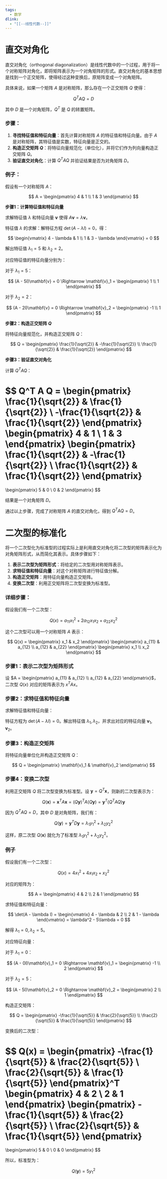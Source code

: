 ```yaml
---
tags:
  - 数学
dlink:
  - "[[--线性代数--]]"
---
```

# 直交对角化
直交对角化（orthogonal diagonalization）是线性代数中的一个过程，用于将一个对称矩阵对角化，即将矩阵表示为一个对角矩阵的形式。直交对角化的基本思想是找到一个正交矩阵，使得经过这种变换后，原矩阵变成一个对角矩阵。

具体来说，如果一个矩阵 $A$ 是对称矩阵，那么存在一个正交矩阵 $Q$ 使得：

$$
Q^T A Q = D
$$

其中 $D$ 是一个对角矩阵，$Q^T$ 是 $Q$ 的转置矩阵。

### 步骤：
1. **寻找特征值和特征向量**：首先计算对称矩阵 $A$ 的特征值和特征向量。由于 $A$ 是对称矩阵，其特征值是实数，特征向量是正交的。
2. **构造正交矩阵 $Q$**：将特征向量规范化（单位化），并将它们作为列向量构造正交矩阵 $Q$。
3. **验证直交对角化**：计算 $Q^T A Q$ 并验证结果是否为对角矩阵 $D$。

### 例子：

假设有一个对称矩阵 $A$：

$$
A = \begin{pmatrix}
4 & 1 \\
1 & 3
\end{pmatrix}
$$

**步骤1：计算特征值和特征向量**

求解特征值 $\lambda$ 和特征向量 $\mathbf{v}$ 使得 $A\mathbf{v} = \lambda\mathbf{v}$。

特征值 $\lambda$ 的求解：解特征方程 $\det(A - \lambda I) = 0$，得：

$$
\begin{vmatrix}
4 - \lambda & 1 \\
1 & 3 - \lambda
\end{vmatrix}
= 0
$$

解出特征值 $\lambda_1 = 5$ 和 $\lambda_2 = 2$。

对应特征值的特征向量分别为：

对于 $\lambda_1 = 5$：

$$
(A - 5I)\mathbf{v} = 0 \Rightarrow \mathbf{v}_1 = \begin{pmatrix} 1 \\ 1 \end{pmatrix}
$$

对于 $\lambda_2 = 2$：

$$
(A - 2I)\mathbf{v} = 0 \Rightarrow \mathbf{v}_2 = \begin{pmatrix} -1 \\ 1 \end{pmatrix}
$$

**步骤2：构造正交矩阵 $Q$**

将特征向量规范化，并构造正交矩阵 $Q$：

$$
Q = \begin{pmatrix}
\frac{1}{\sqrt{2}} & -\frac{1}{\sqrt{2}} \\
\frac{1}{\sqrt{2}} & \frac{1}{\sqrt{2}}
\end{pmatrix}
$$

**步骤3：验证直交对角化**

计算 $Q^T A Q$：

$$
Q^T A Q = \begin{pmatrix}
\frac{1}{\sqrt{2}} & \frac{1}{\sqrt{2}} \\
-\frac{1}{\sqrt{2}} & \frac{1}{\sqrt{2}}
\end{pmatrix}
\begin{pmatrix}
4 & 1 \\
1 & 3
\end{pmatrix}
\begin{pmatrix}
\frac{1}{\sqrt{2}} & -\frac{1}{\sqrt{2}} \\
\frac{1}{\sqrt{2}} & \frac{1}{\sqrt{2}}
\end{pmatrix}
=
\begin{pmatrix}
5 & 0 \\
0 & 2
\end{pmatrix}
$$

结果是一个对角矩阵 $D$。

通过以上步骤，完成了对称矩阵 $A$ 的直交对角化，得到 $Q^T A Q = D$。


# 二次型的标准化
将一个二次型化为标准型的过程实际上是利用直交对角化将二次型的矩阵表示化为对角矩阵形式，从而简化其表示。具体步骤如下：

1. **表示二次型为矩阵形式**：将给定的二次型用对称矩阵表示。
2. **求特征值和特征向量**：对这个对称矩阵进行特征值分解。
3. **构造正交矩阵**：用特征向量构造正交矩阵。
4. **变换二次型**：利用正交矩阵将二次型变换为标准型。

### 详细步骤：

假设我们有一个二次型：

$$
Q(x) = a_{11}x_1^2 + 2a_{12}x_1x_2 + a_{22}x_2^2
$$

这个二次型可以用一个对称矩阵 $A$ 表示：

$$
Q(x) = \begin{pmatrix} x_1 & x_2 \end{pmatrix}
\begin{pmatrix}
a_{11} & a_{12} \\
a_{12} & a_{22}
\end{pmatrix}
\begin{pmatrix}
x_1 \\
x_2
\end{pmatrix}
$$

### 步骤1：表示二次型为矩阵形式

设 $A = \begin{pmatrix} a_{11} & a_{12} \\ a_{12} & a_{22} \end{pmatrix}$，二次型 $Q(x)$ 对应的矩阵表示为 $x^T A x$。

### 步骤2：求特征值和特征向量

求解特征值和特征向量：

特征方程为 $\det(A - \lambda I) = 0$。解出特征值 $\lambda_1, \lambda_2$，并求出对应的特征向量 $\mathbf{v}_1, \mathbf{v}_2$。

### 步骤3：构造正交矩阵

将特征向量单位化并构造正交矩阵 $Q$：

$$
Q = \begin{pmatrix} \mathbf{v}_1 & \mathbf{v}_2 \end{pmatrix}
$$

### 步骤4：变换二次型

利用正交矩阵 $Q$ 将二次型变换为标准型。设 $\mathbf{y} = Q^T \mathbf{x}$，则新的二次型表示为：

$$
Q(\mathbf{x}) = \mathbf{x}^T A \mathbf{x} = (Q\mathbf{y})^T A (Q\mathbf{y}) = \mathbf{y}^T (Q^T A Q) \mathbf{y}
$$

因为 $Q^T A Q = D$，其中 $D$ 是对角矩阵，我们有：

$$
Q(\mathbf{y}) = \mathbf{y}^T D \mathbf{y} = \lambda_1 y_1^2 + \lambda_2 y_2^2
$$

这样，原二次型 $Q(\mathbf{x})$ 就化为了标准型 $\lambda_1 y_1^2 + \lambda_2 y_2^2$。

### 例子

假设我们有一个二次型：

$$
Q(x) = 4x_1^2 + 4x_1x_2 + x_2^2
$$

对应的矩阵为：

$$
A = \begin{pmatrix}
4 & 2 \\
2 & 1
\end{pmatrix}
$$

求特征值和特征向量：

$$
\det(A - \lambda I) = \begin{vmatrix}
4 - \lambda & 2 \\
2 & 1 - \lambda
\end{vmatrix} = \lambda^2 - 5\lambda = 0
$$

解得 $\lambda_1 = 0, \lambda_2 = 5$。

对应特征向量：

对于 $\lambda_1 = 0$：

$$
(A - 0I)\mathbf{v}_1 = 0 \Rightarrow \mathbf{v}_1 = \begin{pmatrix} -1 \\ 2 \end{pmatrix}
$$

对于 $\lambda_2 = 5$：

$$
(A - 5I)\mathbf{v}_2 = 0 \Rightarrow \mathbf{v}_2 = \begin{pmatrix} 2 \\ 1 \end{pmatrix}
$$

构造正交矩阵：

$$
Q = \begin{pmatrix}
-\frac{1}{\sqrt{5}} & \frac{2}{\sqrt{5}} \\
\frac{2}{\sqrt{5}} & \frac{1}{\sqrt{5}}
\end{pmatrix}
$$

变换后的二次型：

$$
Q(x) = \begin{pmatrix}
-\frac{1}{\sqrt{5}} & \frac{2}{\sqrt{5}} \\
\frac{2}{\sqrt{5}} & \frac{1}{\sqrt{5}}
\end{pmatrix}^T
\begin{pmatrix}
4 & 2 \\
2 & 1
\end{pmatrix}
\begin{pmatrix}
-\frac{1}{\sqrt{5}} & \frac{2}{\sqrt{5}} \\
\frac{2}{\sqrt{5}} & \frac{1}{\sqrt{5}}
\end{pmatrix}
=
\begin{pmatrix}
5 & 0 \\
0 & 0
\end{pmatrix}
$$

所以，标准型为：

$$
Q(\mathbf{y}) = 5 y_1^2
$$